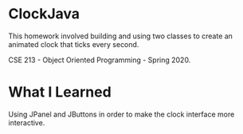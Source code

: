# ClockJava

This homework involved building and using two classes to create an animated clock that ticks every second.

CSE 213 - Object Oriented Programming - Spring 2020.

# What I Learned
Using JPanel and JButtons in order to make the clock interface more interactive.
